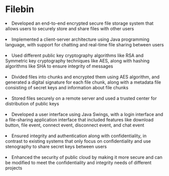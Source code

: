 # Filebin

<li>Developed an end-to-end encrypted secure file storage system that allows users to securely store and share files with other users<br><br></li>
<li>Implemented a client-server architecture using Java programming language, with support for chatting and real-time file sharing between users<br><br></li>
<li>Used different public key cryptography algorithms like RSA and Symmetric key cryptography techniques like AES, along with hashing algorithms like SHA to ensure integrity of messages<br><br></li>
<li>Divided files into chunks and encrypted them using AES algorithm, and generated a digital signature for each file chunk, along with a metadata file consisting of secret keys and information about file chunks<br><br></li>
<li>Stored files securely on a remote server and used a trusted center for distribution of public keys<br><br></li>
<li>Developed a user interface using Java Swings, with a login interface and a file-sharing application interface that included features like download button, file event, connect event, disconnect event, and chat event<br><br></li>
<li>Ensured integrity and authentication along with confidentiality, in contrast to existing systems that only focus on confidentiality and use stenography to share secret keys between users<br><br></li>
<li>Enhanced the security of public cloud by making it more secure and can be modified to meet the confidentiality and integrity needs of different projects</li>
 
